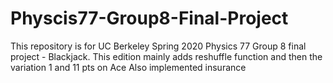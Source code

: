 # Physcis77-Group8-Final-Project
This repository is for UC Berkeley Spring 2020 Physics 77 Group 8 final project - Blackjack.
This edition mainly adds reshuffle function and then the variation 1 and 11 pts on Ace
Also implemented insurance
